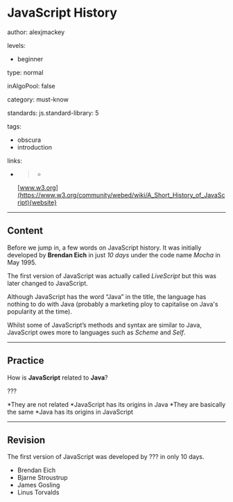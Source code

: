 # JavaScript History
author: alexjmackey

levels:

  - beginner

type: normal

inAlgoPool: false

category: must-know

standards:
  js.standard-library: 5

tags:
  - obscura
  - introduction

links:

  - >-
    [www.w3.org](https://www.w3.org/community/webed/wiki/A_Short_History_of_JavaScript){website}

---
## Content

Before we jump in, a few words on JavaScript history. It was initially developed by **Brendan Eich** in just *10 days* under the code name *Mocha* in May 1995.

The first version of JavaScript was actually called *LiveScript* but this was later changed to JavaScript.

Although JavaScript has the word “Java” in the title, the language has nothing to do with Java (probably a marketing ploy to capitalise on Java's popularity at the time).

Whilst some of JavaScript’s methods and syntax are similar to Java, JavaScript owes more to languages such as *Scheme* and *Self*.

---
## Practice

How is **JavaScript** related to **Java**?

???

*They are not related
*JavaScript has its origins in Java
*They are basically the same
*Java has its origins in JavaScript

---
## Revision

The first version of JavaScript was developed by ??? in only 10 days.

* Brendan Eich
* Bjarne Stroustrup
* James Gosling
* Linus Torvalds
